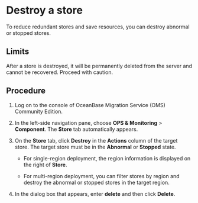 # Destroy a store

To reduce redundant stores and save resources, you can destroy abnormal or stopped stores.

## Limits

After a store is destroyed, it will be permanently deleted from the server and cannot be recovered. Proceed with caution.

## Procedure

1. Log on to the console of OceanBase Migration Service (OMS) Community Edition.

2. In the left-side navigation pane, choose **OPS & Monitoring** > **Component**. The **Store** tab automatically appears.

3. On the **Store** tab, click **Destroy** in the **Actions** column of the target store. The target store must be in the **Abnormal** or **Stopped** state.

   * For single-region deployment, the region information is displayed on the right of **Store**.

   * For multi-region deployment, you can filter stores by region and destroy the abnormal or stopped stores in the target region.

4. In the dialog box that appears, enter **delete** and then click **Delete**.
